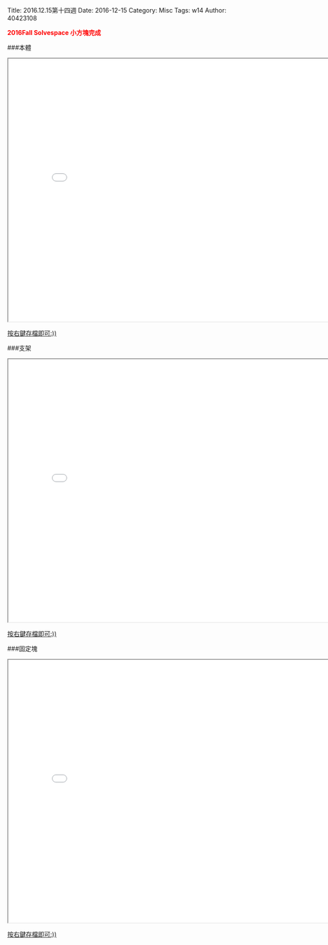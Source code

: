 Title: 2016.12.15第十四週
Date: 2016-12-15
Category: Misc
Tags: w14
Author: 40423108

<b><font color="red"> 2016Fall Solvespace 小方塊完成</font></b>

<!-- PELICAN_END_SUMMARY -->
###本體
<iframe src="./../w14/body.html" width="800" height="600"></iframe>

<a href="./../w14/body.slvs">按右鍵存檔即可:))</a>

###支架
<iframe src="./../w14/stent.html" width="800" height="600"></iframe>

<a href="./../w14/stent.slvs">按右鍵存檔即可:))</a>

###固定塊
<iframe src="./../w14/block.html" width="800" height="600"></iframe>

<a href="./../w14/block.slvs">按右鍵存檔即可:))</a>













